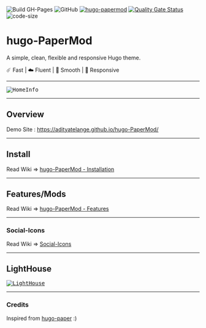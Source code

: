![Build GH-Pages](https://github.com/adityatelange/hugo-PaperMod/workflows/Build%20GH-Pages/badge.svg)
![GitHub](https://img.shields.io/github/license/adityatelange/hugo-PaperMod)
[![hugo-papermod](https://img.shields.io/badge/Hugo--Themes-@PaperMod-blue)](https://themes.gohugo.io/hugo-papermod/)
[![Quality Gate Status](https://sonarcloud.io/api/project_badges/measure?project=adityatelange_hugo-PaperMod&metric=alert_status)](https://sonarcloud.io/dashboard?id=adityatelange_hugo-PaperMod)
![code-size](https://img.shields.io/github/languages/code-size/adityatelange/hugo-PaperMod)

# hugo-PaperMod

A simple, clean, flexible and responsive Hugo theme.

☄️ Fast | ☁️ Fluent | 🌙 Smooth | 📱 Responsive

---

<kbd><img src="https://i.ibb.co/GvspqCX/HomeInfo.png" alt="HomeInfo" /></kbd>

---

## Overview

Demo Site : https://adityatelange.github.io/hugo-PaperMod/

---

## Install

Read Wiki => [hugo-PaperMod - Installation](https://github.com/adityatelange/hugo-PaperMod/wiki/Installation)

---

## Features/Mods

Read Wiki => [hugo-PaperMod - Features](https://github.com/adityatelange/hugo-PaperMod/wiki/Features)

---

### Social-Icons

Read Wiki => [Social-Icons](https://github.com/adityatelange/hugo-PaperMod/wiki/Icons#social-icons)

---

## LightHouse

<kbd><a href="https://lighthouse-dot-webdotdevsite.appspot.com//lh/html?url=https%3A%2F%2Fadityatelange.github.io%2Fhugo-PaperMod%2F"><img src="https://i.ibb.co/y6RwCzb/lighthouse.png" alt="LightHouse" /></a></kbd>

---

### Credits

Inspired from [hugo-paper](https://github.com/nanxiaobei/hugo-paper) :)
